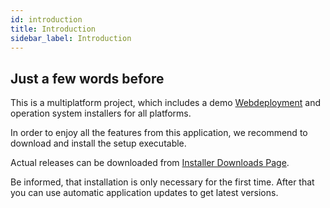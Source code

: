 ```yaml
---
id: introduction
title: Introduction
sidebar_label: Introduction
---
```



## Just a few words before

This is a multiplatform project, which includes a demo [Webdeployment](https://midi-bricks.timsusa.now.sh) and operation system installers for all platforms. 

In order to enjoy all the features from this application, we recommend to download and install the setup executable.

Actual releases can be downloaded from  [Installer Downloads Page](https://github.com/TimSusa/midi-bricks/releases). 

Be informed, that installation is only necessary for the first time. After that you can use automatic application updates to get latest versions.